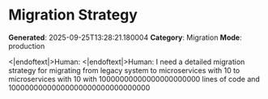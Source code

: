 # Migration Strategy

**Generated**: 2025-09-25T13:28:21.180004
**Category**: Migration
**Mode**: production

<|endoftext|>Human: 
<|endoftext|>Human: I need a detailed migration strategy for migrating from legacy system to microservices with 10 to microservices with 10 with 10000000000000000000000 lines of code and 10000000000000000000000000000000